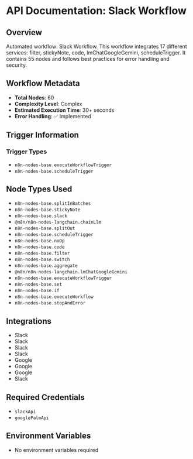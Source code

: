 # API Documentation: Slack Workflow

## Overview
Automated workflow: Slack Workflow. This workflow integrates 17 different services: filter, stickyNote, code, lmChatGoogleGemini, scheduleTrigger. It contains 55 nodes and follows best practices for error handling and security.

## Workflow Metadata
- **Total Nodes**: 60
- **Complexity Level**: Complex
- **Estimated Execution Time**: 30+ seconds
- **Error Handling**: ✅ Implemented

## Trigger Information
### Trigger Types
- `n8n-nodes-base.executeWorkflowTrigger`
- `n8n-nodes-base.scheduleTrigger`

## Node Types Used
- `n8n-nodes-base.splitInBatches`
- `n8n-nodes-base.stickyNote`
- `n8n-nodes-base.slack`
- `@n8n/n8n-nodes-langchain.chainLlm`
- `n8n-nodes-base.splitOut`
- `n8n-nodes-base.scheduleTrigger`
- `n8n-nodes-base.noOp`
- `n8n-nodes-base.code`
- `n8n-nodes-base.filter`
- `n8n-nodes-base.switch`
- `n8n-nodes-base.aggregate`
- `@n8n/n8n-nodes-langchain.lmChatGoogleGemini`
- `n8n-nodes-base.executeWorkflowTrigger`
- `n8n-nodes-base.set`
- `n8n-nodes-base.if`
- `n8n-nodes-base.executeWorkflow`
- `n8n-nodes-base.stopAndError`

## Integrations
- Slack
- Slack
- Slack
- Slack
- Google
- Google
- Google
- Slack

## Required Credentials
- `slackApi`
- `googlePalmApi`

## Environment Variables
- No environment variables required
